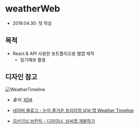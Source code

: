 # weatherWeb

- 2019.04.30: 첫 작성

## 목적

- React & API 사용한 포트폴리오용 웹앱 제작
  - 일기예보 활용

## 디자인 참고

![WeatherTimeline](https://www.xda-developers.com/files/2018/05/weather-timeline.png)

- _출처: [XDA](https://www.xda-developers.com/best-weather-apps-weather-widget-android/)_

- [네이버 블로그 - 눈이 즐거운 프리미엄 날씨 앱 Weather Timeline](http://blog.frogit.xyz/221077682286)
- [김선기님 브런치 - 디자이너, 날씨앱 개발하기](https://brunch.co.kr/@sungi-kim/76)

